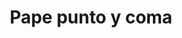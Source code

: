 ---
title: "Pape punto y coma"
url: /cholula-puebla/pape-punto-y-coma/
shop: material de oficina
---